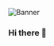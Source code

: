 ![Banner](https://user-images.githubusercontent.com/71934681/123122789-9951b480-d446-11eb-8e0f-9c55a645c1cb.png)

### Hi there 👋

<!--
**KoketsoMadise/KoketsoMadise** is a ✨ _special_ ✨ repository because its `README.md` (this file) appears on your GitHub profile.

Here are some ideas to get you started:

- 🔭 I’m currently working on ...
- 🌱 I’m currently learning ...
- 👯 I’m looking to collaborate on ...
- 🤔 I’m looking for help with ...
- 💬 Ask me about ...
- 📫 How to reach me: ...
- 😄 Pronouns: ...
- ⚡ Fun fact: ...
-->
